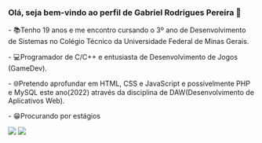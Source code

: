 ### Olá, seja bem-vindo ao perfil de Gabriel Rodrigues Pereira 👋
<div>
 <p>- 📚Tenho 19 anos e me encontro cursando o 3º ano de Desenvolvimento de Sistemas no Colégio Técnico da Universidade Federal de Minas Gerais. </p>
 <p>- 💻Programador de C/C++ e entusiasta de Desenvolvimento de Jogos (GameDev). </p>
 <p>- 🌐Pretendo aprofundar em HTML, CSS e JavaScript e possivelmente PHP e MySQL este ano(2022) através da disciplina de DAW(Desenvolvimento de Aplicativos Web). </p>
 <p>- 😁Procurando por estágios </p>
</div>
<div>
 <a href = "mailto:gabrielrpereira.dev@gmail.com"><img src="https://img.shields.io/badge/-Gmail-%23333?style=for-the-badge&logo=gmail&logoColor=white" target="_blank"></a>
 <a href="https://www.linkedin.com/in/gabriel-rodrigues-131317237/" target="_blank"><img src="https://img.shields.io/badge/-LinkedIn-%230077B5?style=for-the-badge&logo=linkedin&logoColor=white" target="_blank"></a>
</div>
<!--
**GabrielR03/GabrielR03** is a ✨ _special_ ✨ repository because its `README.md` (this file) appears on your GitHub profile.

Here are some ideas to get you started:

- 🔭 I’m currently working on ...
- 🌱 I’m currently learning ...
- 👯 I’m looking to collaborate on ...
- 🤔 I’m looking for help with ...
- 💬 Ask me about ...
- 📫 How to reach me: ...
- 😄 Pronouns: ...
- ⚡ Fun fact: ...
-->
